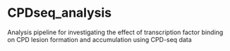 # CPDseq_analysis
Analysis pipeline for investigating the effect of transcription factor binding on CPD lesion formation and accumulation using CPD-seq data
